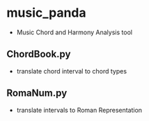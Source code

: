 # music_panda
- Music Chord and Harmony Analysis tool

## ChordBook.py
- translate chord interval to chord types

## RomaNum.py
- translate intervals to Roman Representation
